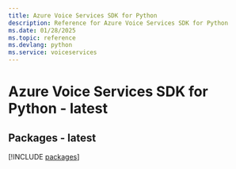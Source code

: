 ```yaml
---
title: Azure Voice Services SDK for Python
description: Reference for Azure Voice Services SDK for Python
ms.date: 01/28/2025
ms.topic: reference
ms.devlang: python
ms.service: voiceservices
---
```

# Azure Voice Services SDK for Python - latest
## Packages - latest
[!INCLUDE [packages](voice-services-index.md)]